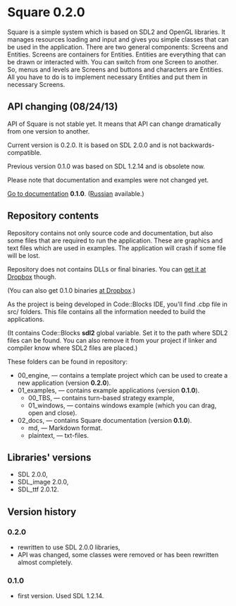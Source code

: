 ﻿# Square 0.2.0

Square is a simple system which is based on SDL2 and OpenGL libraries.
It manages resources loading and input and gives you simple classes that can be used in the application.
There are two general components: Screens and Entities. Screens are containers for Entities. Entities are everything that can be drawn or interacted with. You can switch from one Screen to another. So, menus and levels are Screens and buttons and characters are Entities. All you have to do is to implement necessary Entities and put them in necessary Screens.

## API changing (08/24/13)

API of Square is not stable yet. It means that API can change dramatically from one version to another.

Current version is 0.2.0. It is based on SDL 2.0.0 and is not backwards-compatible.

Previous version 0.1.0 was based on SDL 1.2.14 and is obsolete now.

Please note that documentation and examples were not changed yet.

[Go to documentation](02_docs/md/en/00_Contents.md) **0.1.0**. ([Russian](02_docs/md/ru/00_Contents.md) available.)

## Repository contents

Repository contains not only source code and documentation, but also some files that are required to run the application. These are graphics and text files which are used in examples. The application will crash if some file will be lost.

Repository does not contains DLLs or final binaries. You can [get it at Dropbox](https://dl.dropboxusercontent.com/u/37122166/Square/Square2_binaries.zip) though.

(You can also get 0.1.0 binaries [at Dropbox](https://dl.dropboxusercontent.com/u/37122166/Square/Square_binaries.zip).)

As the project is being developed in Code::Blocks IDE, you'll find .cbp file in src/ folders. This file contains all the information needed to build the applications.

(It contains Code::Blocks **sdl2** global variable. Set it to the path where SDL2 files can be found. You can also remove it from your project if linker and compiler know where SDL2 files are placed.)

These folders can be found in repository:
* 00_engine, — contains a template project which can be used to create a new application (version **0.2.0**).
* 01_examples, — contains example applications (version **0.1.0**).
    + 00_TBS, — contains turn-based strategy example,
    + 01_windows, — contains windows example (which you can drag, open and close).
* 02_docs, — contains Square documentation (version **0.1.0**).
    + md, — Markdown format.
    + plaintext, — txt-files.

## Libraries' versions

* SDL 2.0.0,
* SDL_image 2.0.0,
* SDL_ttf 2.0.12.

## Version history

### 0.2.0

* rewritten to use SDL 2.0.0 libraries,
* API was changed, some classes were removed or has been rewritten almost completely.

### 0.1.0

* first version. Used SDL 1.2.14.
